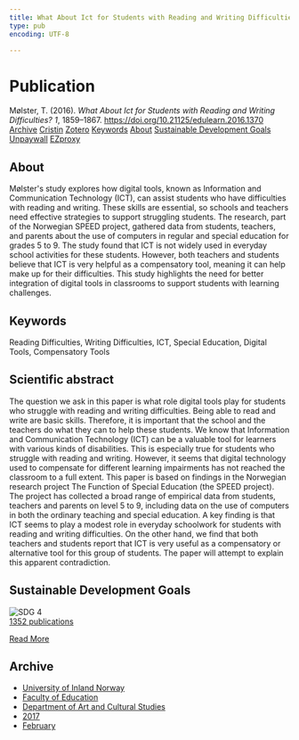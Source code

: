 ```yaml
---
title: What About Ict for Students with Reading and Writing Difficulties?
type: pub
encoding: UTF-8

---
```

<h1>Publication</h1>
<article id="csl-bib-container-Q73KT9SE" class="csl-bib-container">
  <div class="csl-bib-body"> <div class="csl-entry">Mølster, T. (2016). <i>What About Ict for Students with Reading and Writing Difficulties?</i> <i>1</i>, 1859–1867. <a href="https://doi.org/10.21125/edulearn.2016.1370">https://doi.org/10.21125/edulearn.2016.1370</a></div> </div>
  <div class="csl-bib-buttons">
    <a href="#taxonomy-article-Q73KT9SE" alt="archive" class="csl-bib-button">Archive</a>
    <a href="https://app.cristin.no/results/show.jsf?id=1447387" alt="Cristin" class="csl-bib-button">Cristin</a>
    <a href="http://zotero.org/groups/5881554/items/Q73KT9SE" alt="Zotero" class="csl-bib-button">Zotero</a>
    <a href="#keywords-article-Q73KT9SE" alt="keywords" class="csl-bib-button">Keywords</a>
    <a href="#about-article-Q73KT9SE" alt="about_pub" class="csl-bib-button">About</a>
    <a href="#sdg-article-Q73KT9SE" alt="sdg" class="csl-bib-button">Sustainable Development Goals</a>
    <a href="https://brage.inn.no/inn-xmlui/bitstream/11250/2427522/1/Moelster.pdf" alt="Unpaywall" class="csl-bib-button">Unpaywall</a>
    <a href="https://brage.inn.no/inn-xmlui/bitstream/11250/2427522/1/Moelster.pdf" alt="EZproxy" class="csl-bib-button">EZproxy</a>
  </div>
  <div id="csl-bib-meta-container-Q73KT9SE"></div>
</article>
<div id="csl-bib-meta-Q73KT9SE" class="csl-bib-meta">
  <article id="about-article-Q73KT9SE" class="about_pub-article">
    <h1>About</h1>
    Mølster's study explores how digital tools, known as Information and Communication Technology (ICT), can assist students who have difficulties with reading and writing. These skills are essential, so schools and teachers need effective strategies to support struggling students. The research, part of the Norwegian SPEED project, gathered data from students, teachers, and parents about the use of computers in regular and special education for grades 5 to 9. The study found that ICT is not widely used in everyday school activities for these students. However, both teachers and students believe that ICT is very helpful as a compensatory tool, meaning it can help make up for their difficulties. This study highlights the need for better integration of digital tools in classrooms to support students with learning challenges.
  </article>
  <article id="keywords-article-Q73KT9SE" class="keywords-article">
    <h1>Keywords</h1>
    Reading Difficulties, Writing Difficulties, ICT, Special Education, Digital Tools, Compensatory Tools
  </article>
  <article id="abstract-article-Q73KT9SE" class="abstract-article">
    <h1>Scientific abstract</h1>
    The question we ask in this paper is what role digital tools play for students who struggle with reading and writing difficulties. Being able to read and write are basic skills. Therefore, it is important that the school and the teachers do what they can to help these students. We know that Information and Communication Technology (ICT) can be a valuable tool for learners with various kinds of disabilities. This is especially true for students who struggle with reading and writing. However, it seems that digital technology used to compensate for different learning impairments has not reached the classroom to a full extent. This paper is based on findings in the Norwegian research project The Function of Special Education (the SPEED project). The project has collected a broad range of empirical data from students, teachers and parents on level 5 to 9, including data on the use of computers in both the ordinary teaching and special education. A key finding is that ICT seems to play a modest role in everyday schoolwork for students with reading and writing difficulties. On the other hand, we find that both teachers and students report that ICT is very useful as a compensatory or alternative tool for this group of students. The paper will attempt to explain this apparent contradiction.
  </article>
  <article id="sdg-article-Q73KT9SE" class="sdg-article">
    <h1>Sustainable Development Goals</h1>
    <div class="sdg-container"><div id="sdg4" class="sdg">
        <img src="{{< params subfolder >}}images/sdg/sdg04_en.png" class="image" alt="SDG 4">
        <div class="sdg-overlay">
          <a href="{{< params subfolder >}}en/archive/?sdg=4#archive" class="sdg-publication-count"><span>1352</span> publications</a>
          <p><a href="https://sdgs.un.org/goals/goal4" class="sdg-read-more">Read More</a></p>
        </div>
      </div></div>
  </article>
  <article id="taxonomy-article-Q73KT9SE" class="taxonomy-article">
    <h1>Archive</h1>
    <ul>
      <li><a href="{{< params subfolder >}}en/archive/?key=3DCRN523">University of Inland Norway</a></li>
      <li><a href="{{< params subfolder >}}en/archive/?key=WYNZA47F">Faculty of Education</a></li>
      <li><a href="{{< params subfolder >}}en/archive/?key=VBB2T4VJ">Department of Art and Cultural Studies</a></li>
      <li><a href="{{< params subfolder >}}en/archive/?key=5F26UTRK">2017</a></li>
      <li><a href="{{< params subfolder >}}en/archive/?key=EPHNPDGW">February</a></li>
    </ul>
  </article>
</div>
